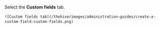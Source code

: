 Select the **Custom fields** tab.

    ![Custom fields tab](/thehive/images/administration-guides/create-a-custom-field-custom-fields.png)